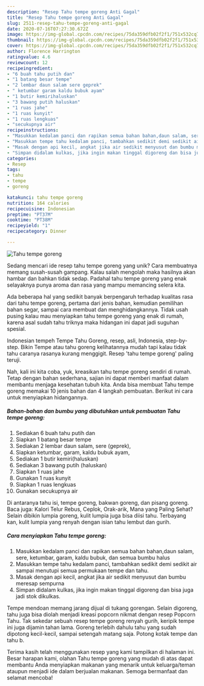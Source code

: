```yaml
---
description: "Resep Tahu tempe goreng Anti Gagal"
title: "Resep Tahu tempe goreng Anti Gagal"
slug: 2511-resep-tahu-tempe-goreng-anti-gagal
date: 2020-07-16T07:27:30.672Z
image: https://img-global.cpcdn.com/recipes/75da359dfb02f2f1/751x532cq70/tahu-tempe-goreng-foto-resep-utama.jpg
thumbnail: https://img-global.cpcdn.com/recipes/75da359dfb02f2f1/751x532cq70/tahu-tempe-goreng-foto-resep-utama.jpg
cover: https://img-global.cpcdn.com/recipes/75da359dfb02f2f1/751x532cq70/tahu-tempe-goreng-foto-resep-utama.jpg
author: Florence Harrington
ratingvalue: 4.6
reviewcount: 12
recipeingredient:
- "6 buah tahu putih dan"
- "1 batang besar tempe"
- "2 lembar daun salam sere geprek"
- " ketumbar garam kaldu bubuk ayam"
- "1 butir kemirihaluskan"
- "3 bawang putih haluskan"
- "1 ruas jahe"
- "1 ruas kunyit"
- "1 ruas lengkuas"
- "secukupnya air"
recipeinstructions:
- "Masukkan kedalam panci dan rapikan semua bahan bahan,daun salam, sere, ketumbar, garam, kaldu bubuk, dan semua bumbu halus"
- "Masukkan tempe tahu kedalam panci, tambahkan sedikit demi sedikit air sampai menutupi semua permukaan tempe dan tahu."
- "Masak dengan api kecil, angkat jika air sedikit menyusut dan bumbu meresap sempurna"
- "Simpan didalam kulkas, jika ingin makan tinggal digoreng dan bisa juga jadi stok dikulkas."
categories:
- Resep
tags:
- tahu
- tempe
- goreng

katakunci: tahu tempe goreng 
nutrition: 164 calories
recipecuisine: Indonesian
preptime: "PT37M"
cooktime: "PT38M"
recipeyield: "1"
recipecategory: Dinner

---
```



![Tahu tempe goreng](https://img-global.cpcdn.com/recipes/75da359dfb02f2f1/751x532cq70/tahu-tempe-goreng-foto-resep-utama.jpg)

Sedang mencari ide resep tahu tempe goreng yang unik? Cara membuatnya memang susah-susah gampang. Kalau salah mengolah maka hasilnya akan hambar dan bahkan tidak sedap. Padahal tahu tempe goreng yang enak selayaknya punya aroma dan rasa yang mampu memancing selera kita.

Ada beberapa hal yang sedikit banyak berpengaruh terhadap kualitas rasa dari tahu tempe goreng, pertama dari jenis bahan, kemudian pemilihan bahan segar, sampai cara membuat dan menghidangkannya. Tidak usah pusing kalau mau menyiapkan tahu tempe goreng yang enak di rumah, karena asal sudah tahu triknya maka hidangan ini dapat jadi suguhan spesial.

Indonesian tempeh Tempe Tahu Goreng, resep, asli, Indonesia, step-by-step. Bikin Tempe atau tahu goreng kelihatannya mudah tapi kalau tidak tahu caranya rasanya kurang menggigit. Resep &#39;tahu tempe goreng&#39; paling teruji.


Nah, kali ini kita coba, yuk, kreasikan tahu tempe goreng sendiri di rumah. Tetap dengan bahan sederhana, sajian ini dapat memberi manfaat dalam membantu menjaga kesehatan tubuh kita. Anda bisa membuat Tahu tempe goreng memakai 10 jenis bahan dan 4 langkah pembuatan. Berikut ini cara untuk menyiapkan hidangannya.

<!--inarticleads1-->

##### Bahan-bahan dan bumbu yang dibutuhkan untuk pembuatan Tahu tempe goreng:

1. Sediakan 6 buah tahu putih dan
1. Siapkan 1 batang besar tempe
1. Sediakan 2 lembar daun salam, sere (geprek),
1. Siapkan  ketumbar, garam, kaldu bubuk ayam,
1. Sediakan 1 butir kemiri(haluskan)
1. Sediakan 3 bawang putih (haluskan)
1. Siapkan 1 ruas jahe
1. Gunakan 1 ruas kunyit
1. Siapkan 1 ruas lengkuas
1. Gunakan secukupnya air


Di antaranya tahu isi, tempe goreng, bakwan goreng, dan pisang goreng. Baca juga: Kalori Telur Rebus, Ceplok, Orak-arik, Mana yang Paling Sehat? Selain dibikin lumpia goreng, kulit lumpia juga bisa diisi tahu. Terbayang kan, kulit lumpia yang renyah dengan isian tahu lembut dan gurih. 

<!--inarticleads2-->

##### Cara menyiapkan Tahu tempe goreng:

1. Masukkan kedalam panci dan rapikan semua bahan bahan,daun salam, sere, ketumbar, garam, kaldu bubuk, dan semua bumbu halus
1. Masukkan tempe tahu kedalam panci, tambahkan sedikit demi sedikit air sampai menutupi semua permukaan tempe dan tahu.
1. Masak dengan api kecil, angkat jika air sedikit menyusut dan bumbu meresap sempurna
1. Simpan didalam kulkas, jika ingin makan tinggal digoreng dan bisa juga jadi stok dikulkas.


Tempe mendoan memang jarang dijual di tukang gorengan. Selain digoreng, tahu juga bisa diolah menjadi kreasi popcorn nikmat dengan resep Popcorn Tahu. Tak sekedar sebuah resep tempe goreng renyah gurih, keripik tempe ini juga dijamin tahan lama. Goreng terlebih dahulu tahu yang sudah dipotong kecil-kecil, sampai setengah matang saja. Potong kotak tempe dan tahu b. 

Terima kasih telah menggunakan resep yang kami tampilkan di halaman ini. Besar harapan kami, olahan Tahu tempe goreng yang mudah di atas dapat membantu Anda menyiapkan makanan yang menarik untuk keluarga/teman ataupun menjadi ide dalam berjualan makanan. Semoga bermanfaat dan selamat mencoba!
